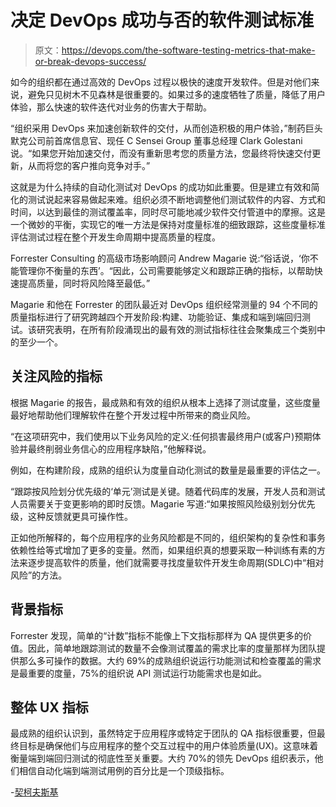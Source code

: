 # 决定 DevOps 成功与否的软件测试标准

> 原文：<https://devops.com/the-software-testing-metrics-that-make-or-break-devops-success/>

如今的组织都在通过高效的 DevOps 过程以极快的速度开发软件。但是对他们来说，避免只见树木不见森林是很重要的。如果过多的速度牺牲了质量，降低了用户体验，那么快速的软件迭代对业务的伤害大于帮助。

“组织采用 DevOps 来加速创新软件的交付，从而创造积极的用户体验，”制药巨头默克公司前首席信息官、现任 C Sensei Group 董事总经理 Clark Golestani 说。“如果您开始加速交付，而没有重新思考您的质量方法，您最终将快速交付更新，从而将您的客户推向竞争对手。”

这就是为什么持续的自动化测试对 DevOps 的成功如此重要。但是建立有效和简化的测试说起来容易做起来难。组织必须不断地调整他们测试软件的内容、方式和时间，以达到最佳的测试覆盖率，同时尽可能地减少软件交付管道中的摩擦。这是一个微妙的平衡，实现它的唯一方法是保持对度量标准的细致跟踪，这些度量标准评估测试过程在整个开发生命周期中提高质量的程度。

Forrester Consulting 的高级市场影响顾问 Andrew Magarie 说:“俗话说，‘你不能管理你不衡量的东西’。“因此，公司需要能够定义和跟踪正确的指标，以帮助快速提高质量，同时将风险降至最低。”

Magarie 和他在 Forrester 的团队最近对 DevOps 组织经常测量的 94 个不同的质量指标进行了研究跨越四个开发阶段:构建、功能验证、集成和端到端回归测试。该研究表明，在所有阶段涌现出的最有效的测试指标往往会聚集成三个类别中的至少一个。

## **关注风险的指标**

根据 Magarie 的报告，最成熟和有效的组织从根本上选择了测试度量，这些度量最好地帮助他们理解软件在整个开发过程中所带来的商业风险。

“在这项研究中，我们使用以下业务风险的定义:任何损害最终用户(或客户)预期体验并最终削弱业务信心的应用程序缺陷，”他解释说。

例如，在构建阶段，成熟的组织认为度量自动化测试的数量是最重要的评估之一。

“跟踪按风险划分优先级的‘单元’测试是关键。随着代码库的发展，开发人员和测试人员需要关于变更影响的即时反馈。Magarie 写道:“如果按照风险级别划分优先级，这种反馈就更具可操作性。

正如他所解释的，每个应用程序的业务风险都是不同的，组织架构的复杂性和事务依赖性给等式增加了更多的变量。然而，如果组织真的想要采取一种训练有素的方法来逐步提高软件的质量，他们就需要寻找度量软件开发生命周期(SDLC)中“相对风险”的方法。

## **背景指标**

Forrester 发现，简单的“计数”指标不能像上下文指标那样为 QA 提供更多的价值。因此，简单地跟踪测试的数量不会像测试覆盖的需求比率的度量那样为团队提供那么多可操作的数据。大约 69%的成熟组织说运行功能测试和检查覆盖的需求是最重要的度量，75%的组织说 API 测试运行功能需求也是如此。

## **整体 UX 指标**

最成熟的组织认识到，虽然特定于应用程序或特定于团队的 QA 指标很重要，但最终目标是确保他们与应用程序的整个交互过程中的用户体验质量(UX)。这意味着衡量端到端回归测试的彻底性至关重要。大约 70%的领先 DevOps 组织表示，他们相信自动化端到端测试用例的百分比是一个顶级指标。

-[契柯夫斯基](https://devops.com/author/ericka-chickowski/)